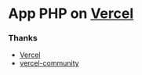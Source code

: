 # App PHP on [Vercel](https://vercel.com)

### Thanks

- [Vercel](https://vercel.com)
- [vercel-community](https://github.com/vercel-community/php)



